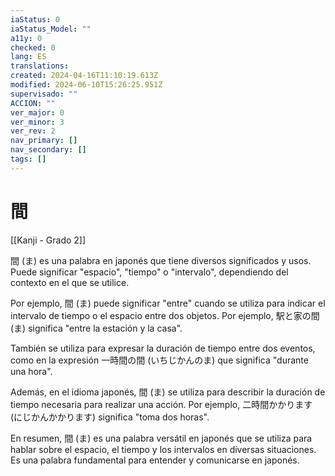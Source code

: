 ```yaml
---
iaStatus: 0
iaStatus_Model: ""
a11y: 0
checked: 0
lang: ES
translations: 
created: 2024-04-16T11:10:19.613Z
modified: 2024-06-10T15:26:25.951Z
supervisado: ""
ACCION: ""
ver_major: 0
ver_minor: 3
ver_rev: 2
nav_primary: []
nav_secondary: []
tags: []
---
```

# 間

[[Kanji - Grado 2]]

間 (ま) es una palabra en japonés que tiene diversos significados y usos. Puede significar "espacio", "tiempo" o "intervalo", dependiendo del contexto en el que se utilice. 

Por ejemplo, 間 (ま) puede significar "entre" cuando se utiliza para indicar el intervalo de tiempo o el espacio entre dos objetos. Por ejemplo, 駅と家の間 (ま) significa "entre la estación y la casa". 

También se utiliza para expresar la duración de tiempo entre dos eventos, como en la expresión 一時間の間 (いちじかんのま) que significa "durante una hora".

Además, en el idioma japonés, 間 (ま) se utiliza para describir la duración de tiempo necesaria para realizar una acción. Por ejemplo, 二時間かかります (にじかんかかります) significa "toma dos horas".

En resumen, 間 (ま) es una palabra versátil en japonés que se utiliza para hablar sobre el espacio, el tiempo y los intervalos en diversas situaciones. Es una palabra fundamental para entender y comunicarse en japonés.
